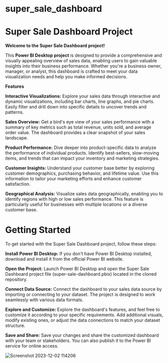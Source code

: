 # super_sale_dashboard

# Super Sale Dashboard Project

**Welcome to the Super Sale Dashboard project!**

This **Power BI Desktop project** is designed to provide a comprehensive and visually appealing overview of sales data, enabling users to gain valuable insights into their business performance. Whether you're a business owner, manager, or analyst, this dashboard is crafted to meet your data visualization needs and help you make informed decisions.

**Features**

**Interactive Visualizations:** Explore your sales data through interactive and dynamic visualizations, including bar charts, line graphs, and pie charts. Easily filter and drill down into specific details to uncover trends and patterns.

**Sales Overview:** Get a bird's eye view of your sales performance with a summary of key metrics such as total revenue, units sold, and average order value. The dashboard provides a clear snapshot of your sales landscape.

**Product Performance:** Dive deeper into product-specific data to analyze the performance of individual products. Identify best-sellers, slow-moving items, and trends that can impact your inventory and marketing strategies.

**Customer Insights:** Understand your customer base better by exploring customer demographics, purchasing behavior, and lifetime value. Use this information to tailor your marketing efforts and enhance customer satisfaction.

**Geographical Analysis:** Visualize sales data geographically, enabling you to identify regions with high or low sales performance. This feature is particularly useful for businesses with multiple locations or a diverse customer base.

# Getting Started

To get started with the Super Sale Dashboard project, follow these steps:


**Install Power BI Desktop:** If you don't have Power BI Desktop installed, download and install it from the official Power BI website.


**Open the Project:** Launch Power BI Desktop and open the Super Sale Dashboard project file (super-sale-dashboard.pbix) located in the cloned repository.

**Connect Data Source:** Connect the dashboard to your sales data source by importing or connecting to your dataset. The project is designed to work seamlessly with various data formats.

**Explore and Customize:** Explore the dashboard's features, and feel free to customize it according to your specific requirements. Add additional visuals, modify existing ones, or adjust the data connections to match your dataset structure.

**Save and Share:** Save your changes and share the customized dashboard with your team or stakeholders. You can also publish it to the Power BI service for online access.

![Screenshot 2023-12-02 114206](https://github.com/Anandprati/super_sale_dashboard/assets/94226733/43363c30-abf4-4ffa-a831-e2d0eb547a94)

